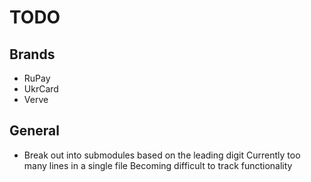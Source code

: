 # TODO

## Brands

- RuPay
- UkrCard
- Verve

## General

- Break out into submodules based on the leading digit
  Currently too many lines in a single file
  Becoming difficult to track functionality


